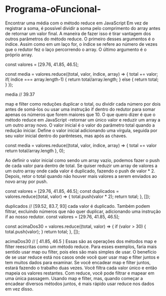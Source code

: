 # Programa-oFuncional-
Encontrar uma média com o método reduce em JavaScript​
Em vez de registrar a soma, é possível dividir a soma pelo comprimento do array antes de retornar um valor final.
A maneira de fazer isso é tirar vantagem dos outros parâmetros do método reduce. O primeiro desses argumentos é o índice. Assim como em um laço for, o índice se refere ao número de vezes que o redutor fez o laço percorrendo o array. O último argumento é o próprio array.

const valores = [29.76, 41.85, 46.5];

const media = valores.reduce((total, valor, índice, array) => {
  total += valor;
  if( índice === array.length-1) { 
    return total/array.length;
  } else { 
    return total;
  }
});

media // 39.37

map e filter como reduções
duplicar o total, ou dividir cada número por dois antes de somá-los ou usar uma instrução if dentro do redutor para somar apenas os números que forem maiores que 10. O que quero dizer é que o método reduce em JavaScript
-retornar um único valor e reduzir um array a um outro array novo.
O valor inicial é o valor do parâmetro total quando a redução iniciar. Define o valor inicial adicionando uma vírgula, seguida por seu valor inicial dentro do parênteses, mas após as chaves.

const media = valores.reduce((total, valor, índice, array) => {
  total += valor
  return total/array.length
}, 0);

Ao definir o valor inicial como sendo um array vazio, podemos fazer o push de cada valor para dentro de total. Se quiser reduzir um array de valores a um outro array onde cada valor é duplicado, fazendo o push de valor * 2. Depois, retor o total quando não houver mais valores a serem enviados ao novo array por push.

const valores = [29.76, 41.85, 46.5];
const duplicados = valores.reduce((total, valor) => {
  total.push(valor * 2);
  return total;
}, []);

duplicados // [59.52, 83.7, 93]
cada valor é duplicado. Também podem filtrar, excluindo números que não quer duplicar, adicionando uma instrução if ao nosso redutor.
const valores = [29.76, 41.85, 46.5];

const acimaDos30 = valores.reduce((total, valor) => {
  if (valor > 30) {
    total.push(valor);
  }
  return total;
}, []);

acimaDos30 // [ 41.85, 46.5 ]
Essas são as operações dos métodos map e filter reescritas como um método reduce.
Para esses exemplos, faria mais sentido usar map ou filter, pois eles são mais simples de usar. O benefício de se usar reduce está nos casos onde você quer usar map e filter juntos e tem muitos dados para examinar.
Se você encadear map e filter juntos, estará fazendo o trabalho duas vezes. Você filtra cada valor único e então mapeia os valores restantes. Com reduce, você pode filtrar e mapear em uma única passagem.
Usando map e filter, mas, quando começar a encadear diversos métodos juntos, é mais rápido usar reduce nos dados em vez disso.
